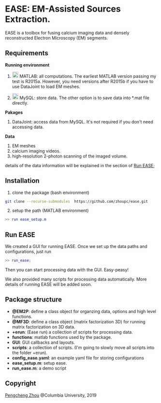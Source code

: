 # EASE: EM-Assisted Sources Extraction. 

EASE is a toolbox for fusing calcium imaging data and densely reconstructed Electron Microscopy (EM) segments. 

## Requirements 
**Running environment**
1. <img src="https://upload.wikimedia.org/wikipedia/commons/2/21/Matlab_Logo.png" height="20" /> MATLAB: all computations. The earliest MATLAB version passing my test is R2015a. However, you need versions after R2015b if you have to use DataJoint to load EM meshes. 

2. <img src="https://upload.wikimedia.org/wikipedia/en/6/62/MySQL.svg" height="20"/> MySQL: store data. The other option is to save data into *.mat file directly.

**Pakages** 

1. DataJoint: access data from MySQL. It's not required if you don't need accessing data.  

**Data**

1. EM meshes 
2. calcium imaging videos. 
3. high-resolution 2-photon scanning of the imaged volume. 

details of the data information will be explained in the section of [Run EASE](run-ease); 

## Installation
1. clone the package (bash environment) 
```bash 
git clone --recurse-submodules  https://github.com/zhoupc/ease.git
```

2. setup the path (MATLAB environment)
```matlab
>> run ease_setup.m
```

## Run EASE 
We created a GUI for running EASE. Once we set up the data paths and configurations, just run 
```matlab 
>> run_ease; 
```
Then you can start processing data with the GUI.  Easy-peasy! 

We also provided many scripts for processing data automatically. More details of running EASE will be added soon. 

## Package structure
* **@EM2P**: define a class object for organzing data, options and high level functions. 
* **@MF3D**: define a class object (matrix factorization 3D) for running matrix factorization on 3D data. 
* **+erun**: (Ease run) a collection of scripts for processing data. 
* **functions**: matlab functions used by the package. 
* **GUI**:  GUI callbacks and layouts. 
* **scripts**: a collection of scripts. (I'm going to slowly move all scripts into the folder +erun). 
* **config_ease.yaml**: an example yaml file for storing configurations 
* **ease_setup.m**: setup ease. 
* **run_ease.m**: a demo script 

## Copyright 
[Pengcheng Zhou](https://zhoupc.github.io) @Columbia University, 2019



